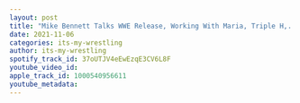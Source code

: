 ```yaml
---
layout: post
title: "Mike Bennett Talks WWE Release, Working With Maria, Triple H,. ROH & More"
date: 2021-11-06
categories: its-my-wrestling
author: its-my-wrestling
spotify_track_id: 37oUTJV4eEwEzqE3CV6L8F
youtube_video_id: 
apple_track_id: 1000540956611
youtube_metadata: 
---
```

